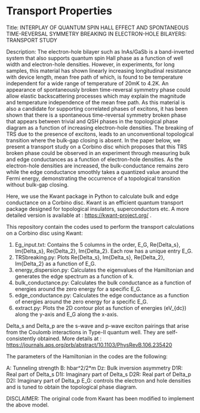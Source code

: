 # Transport Properties

Title: INTERPLAY OF QUANTUM SPIN HALL EFFECT AND SPONTANEOUS TIME-REVERSAL SYMMETRY BREAKING IN ELECTRON-HOLE BILAYERS: TRANSPORT STUDY

Description: The electron-hole bilayer such as InAs/GaSb is a band-inverted system that also supports quantum spin Hall phase as a function of well width and electron-hole densities. However, in experiments, for long samples, this material has shown linearly increasing longitudinal resistance with device length, mean free path of which, is found to be temperature independent for a wide range of temperature of $20$mK to $4.2$K. An appearance of spontaneously broken time-reversal symmetry phase could allow elastic backscattering processes which may explain the magnitude and temperature independence of the mean free path. As this material is also a candidate for supporting correlated phases of excitons, it has been shown that there is a spontaneous time-reversal symmetry broken phase that appears between trivial and QSH phases in the topological phase diagram as a function of increasing electron-hole densities. The breaking of TRS due to the presence of excitons, leads to an unconventional topological transition where the bulk-gap closing is absent. In the paper below, we present a transport study on a Corbino disc which proposes that this TRS broken phase could be observed in an experiment through measuring bulk and edge conductances as a function of electron-hole densities. As the electron-hole densities are increased, the bulk-conductance remains zero while the edge conductance smoothly takes a quantized value around the Fermi energy, demonstrating the occurrence of a topological transition without bulk-gap closing. 

Here, we use the Kwant package in Python to calculate bulk and edge conductance on a Corbino disc. Kwant is an efficient quantum transport package designed for topological insulators, superconductors etc. A more detailed version is available at : https://kwant-project.org/ . 

This repository contain the codes used to perform the transport calculations on a Corbino disc using Kwant:
1. Eg_input.txt: Contains the 5 columns in the order, E_G, Re{Delta_s}, Im{Delta_s}, Re{Delta_2}, Im{Delta_2}. Each row has a unique entry E_G. 
2. TRSbreaking.py: Plots Re{Delta_s}, Im{Delta_s}, Re{Delta_2}, Im{Delta_2} as a function of E_G.
3. energy_dispersion.py: Calculates the eigenvalues of the Hamiltonian and generates the edge spectrum as a function of k.
4. bulk_conductance.py: Calculates the bulk conductance as a function of energies around the zero energy for a specific E_G.
5. edge_conductance.py: Calculates the edge conductance as a function of energies around the zero energy for a specific E_G.
6. extract.py: Plots the 2D contour plot as function of energies (eV_{dc}) along the y-axis and E_G along the x-axis.

Delta_s and Delta_p are the s-wave and p-wave exciton pairings that arise from the Coulomb interactions in Type-II quantum well. They are self-consistently obtained. More details at : https://journals.aps.org/prb/abstract/10.1103/PhysRevB.106.235420

The parameters of the Hamiltonian in the codes are the following:

A: Tunneling strength
B: hbar^2/2*m
Dz: Bulk inversion asymmetry
D1R: Real part of Delta_s
D1I: Imaginary part of Delta_s
D2R: Real part of Delta_p
D2I: Imaginary part of Delta_p
E_G: controls the electron and hole densities and is tuned to obtain the topological phase diagram. 


DISCLAIMER: The original code from Kwant has been modified to implement the above model. 




   








